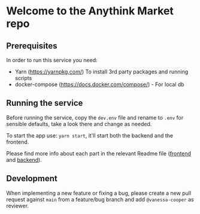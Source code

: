 # Welcome to the Anythink Market repo

## Prerequisites
In order to run this service you need:
* Yarn (https://yarnpkg.com/) To install 3rd party packages and running scripts
* docker-compose (https://docs.docker.com/compose/) - For local db

## Running the service
Before running the service, copy the `dev.env` file and rename to `.env` for sensible defaults, take a look there and change as needed.

To start the app use: `yarn start`, it'll start both the backend and the frontend.

Please find more info about each part in the relevant Readme file ([frontend](frontend/readme.md) and [backend](backend/README.md)).

## Development

When implementing a new feature or fixing a bug, please create a new pull request against `main` from a feature/bug branch and add `@vanessa-cooper` as reviewer.
